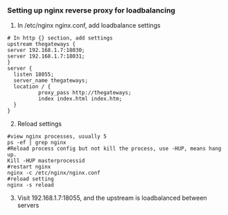 ### Setting up nginx reverse proxy for loadbalancing

1. In /etc/nginx nginx.conf, add loadbalance settings
```
# In http {} section, add settings
upstream thegateways {
server 192.168.1.7:18030;
server 192.168.1.7:18031;
}
server {
  listen 18055;
  server_name thegateways;
  location / {
          proxy_pass http://thegateways;
          index index.html index.htm;
  }
}

```
2. Reload settings
```
#view nginx processes, usually 5
ps -ef | grep nginx
#Reload process config but not kill the process, use -HUP, means hang up.
Kill -HUP masterprocessid
#restart nginx
nginx -c /etc/nginx/nginx.conf
#reload setting
nginx -s reload
```
3. Visit 192.168.1.7:18055, and the upstream is loadbalanced between servers
